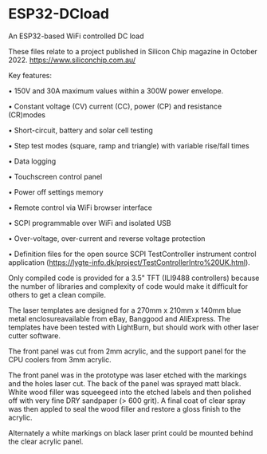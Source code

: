 # ESP32-DCload
An ESP32-based WiFi controlled DC load

These files relate to a project published in Silicon Chip magazine in October 2022.  https://www.siliconchip.com.au/ 

Key features:

•	150V and 30A maximum values within a 300W power envelope.

•	Constant voltage (CV) current (CC), power (CP) and resistance (CR)modes

•	Short-circuit, battery and solar cell testing

•	Step test modes (square, ramp and triangle) with variable rise/fall times

•	Data logging

•	Touchscreen control panel 

•	Power off settings memory

•	Remote control via WiFi browser interface

•	SCPI programmable over WiFi and isolated USB

•	Over-voltage, over-current and reverse voltage protection

•	Definition files for the open source SCPI TestController instrument control application (https://lygte-info.dk/project/TestControllerIntro%20UK.html). 

Only compiled code is provided for a 3.5" TFT (ILI9488 controllers) because the number of libraries and complexity of code would make it difficult for others to get a clean compile.

The laser templates are designed for a 270mm x 210mm x 140mm blue metal enclosureavailable from eBay, Banggood and AliExpress. The templates have been tested with LightBurn, but should work with other laser cutter software.

The front panel was cut from 2mm acrylic, and the support panel for the CPU coolers from 3mm acrylic. 

The front panel was in the prototype was laser etched with the markings and the holes laser cut. The back of the panel was sprayed matt black. White wood filler was squeegeed into the etched labels and then polished off with very fine DRY sandpaper (> 600 grit). A final coat of clear spray was then appled to seal the wood filler and restore a gloss finish to the acrylic.

Alternately a white markings on black laser print could be mounted behind the clear acrylic panel. 
